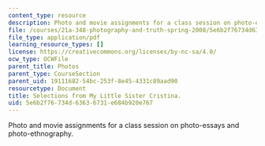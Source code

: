 ```yaml
---
content_type: resource
description: Photo and movie assignments for a class session on photo-essays and photo-ethnography.
file: /courses/21a-348-photography-and-truth-spring-2008/5e6b2f76734d63636731e684b920e767_MIT21A_348S08_cristina.pdf
file_type: application/pdf
learning_resource_types: []
license: https://creativecommons.org/licenses/by-nc-sa/4.0/
ocw_type: OCWFile
parent_title: Photos
parent_type: CourseSection
parent_uid: 19111682-54bc-253f-8e45-4331c89aad90
resourcetype: Document
title: Selections from My Little Sister Cristina.
uid: 5e6b2f76-734d-6363-6731-e684b920e767
---
```

Photo and movie assignments for a class session on photo-essays and photo-ethnography.